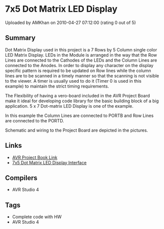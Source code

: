 # 7x5 Dot Matrix LED Display

Uploaded by AMKhan on 2010-04-27 07:12:00 (rating 0 out of 5)

## Summary

Dot Matrix Display used in this project is a 7 Rows by 5 Column single color LED Matrix Display. LEDs in the Module is arranged in the way that the Row Lines are connected to the Cathodes of the LEDs and the Column Lines are connected to the Anodes. In order to display any character on the display specific pattern is required to be updated on Row lines while the column lines are to be scanned in a timely manner so that the scanning is not visible to the viewer. A timer is usually used to do it (Timer 0 is used in this example) to maintain the strict timing requirements.


The Flexibility of having a vero-board included in the AVR Project Board make it ideal for developing code library for the basic building block of a big application. 5 x 7 Dot-matrix LED Display is one of the example.


In this example the Column Lines are connected to PORTB and Row Lines are connected to the PORTD.


Schematic and wiring to the Project Board are depicted in the pictures.

## Links

- [AVR Project Book Link](https://www.avrfreaks.net/index.php?module=Freaks%20Tools&func=viewItem&item_id=953)
- [7x5 Dot Matrix LED Display Interface](http://www.digisoft.com.pk/Projects/5-x-7-dotmatrix-led-display)

## Compilers

- AVR Studio 4

## Tags

- Complete code with HW
- AVR Studio 4
